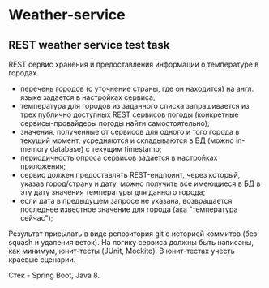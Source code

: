 # Weather-service

## REST weather service test task

REST сервис хранения и предоставления информации о температуре в городах.

- перечень городов (с уточнение страны, где он находится) на англ. языке задается в настройках сервиса;
- температура для городов из заданного списка запрашивается из трех публично доступных REST сервисов погоды
  (конкретные сервисы-провайдеры погоды найти самостоятельно);
- значения, полученные от сервисов для одного и того города в текущий момент, усредняются и складываются в БД
  (можно in-memory database) с текущим timestamp;
- периодичность опроса сервисов задается в настройках приложения;
- сервис должен предоставлять REST-ендпоинт, через который, указав город/страну и дату, можно получить все
  имеющиеся в БД в эту дату значения температуры для данного города;
- если дата в предыдущем запросе не указана, возвращается последнее известное значение для города
  (ака "температура сейчас");

Результат присылать в виде репозитория git с историей коммитов (без squash и удаления веток).
На логику сервиса должны быть написаны, как минимум, юнит-тесты (JUnit, Mockito). В юнит-тестах учесть краевые сценарии.

Стек - Spring Boot, Java 8.
